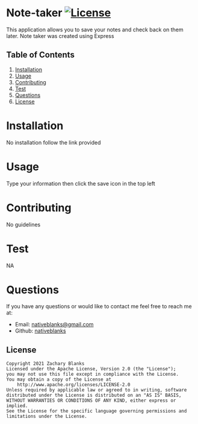 
# Note-taker     [![License](https://img.shields.io/badge/License-Apache%202.0-blue.svg)](https://opensource.org/licenses/Apache-2.0)
This application allows you to save your notes and check back on them later. Note taker was created using Express
    
## Table of Contents
    
1. [Installation](#installation)
2. [Usage](#usage)
3. [Contributing](#contributing)
4. [Test](#test)
5. [Questions](#questions)
6. [License](#license)
    
# Installation
No installation follow the link provided
# Usage
Type your information then click the save icon in the top left
# Contributing
No guidelines
# Test
NA
# Questions
If you have any questions or would like to contact me feel free to reach me at:
- Email: nativeblanks@gmail.com
- Github: [nativeblanks](https://github.com/nativeblanks)
## License
 
    Copyright 2021 Zachary Blanks
    Licensed under the Apache License, Version 2.0 (the "License");
    you may not use this file except in compliance with the License.
    You may obtain a copy of the License at
        http://www.apache.org/licenses/LICENSE-2.0
    Unless required by applicable law or agreed to in writing, software
    distributed under the License is distributed on an "AS IS" BASIS,
    WITHOUT WARRANTIES OR CONDITIONS OF ANY KIND, either express or implied.
    See the License for the specific language governing permissions and
    limitations under the License.
            
